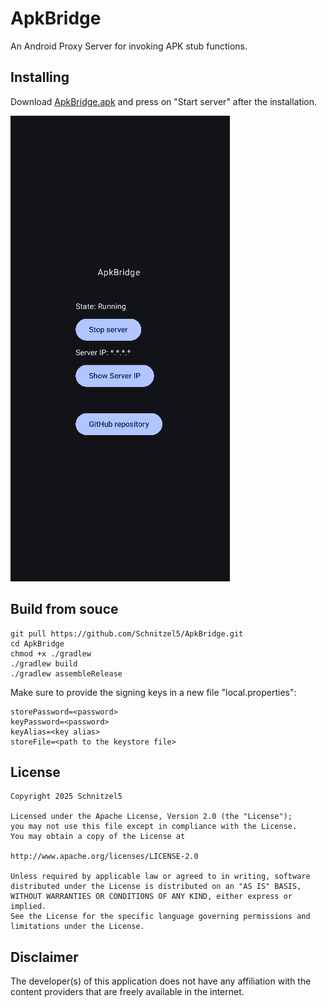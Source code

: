 # ApkBridge

An Android Proxy Server for invoking APK stub functions.

## Installing

Download [ApkBridge.apk](https://github.com/Schnitzel5/ApkBridge/releases/latest) and press on "Start server" after the installation.

<img src="images/img.png"/>

## Build from souce

```
git pull https://github.com/Schnitzel5/ApkBridge.git
cd ApkBridge
chmod +x ./gradlew
./gradlew build
./gradlew assembleRelease
```

Make sure to provide the signing keys in a new file "local.properties":

```
storePassword=<password>
keyPassword=<password>
keyAlias=<key alias>
storeFile=<path to the keystore file>
```

## License

```
Copyright 2025 Schnitzel5

Licensed under the Apache License, Version 2.0 (the "License");
you may not use this file except in compliance with the License.
You may obtain a copy of the License at

http://www.apache.org/licenses/LICENSE-2.0

Unless required by applicable law or agreed to in writing, software
distributed under the License is distributed on an "AS IS" BASIS,
WITHOUT WARRANTIES OR CONDITIONS OF ANY KIND, either express or implied.
See the License for the specific language governing permissions and
limitations under the License.
```

## Disclaimer

The developer(s) of this application does not have any affiliation with the content providers that are freely available in the internet.

